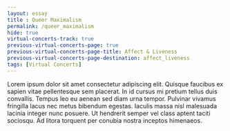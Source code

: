 ```yaml
--- 
layout: essay
title : Queer Maximalism
permalink: /queer_maximalism
hide: true
virtual-concerts-track: true
previous-virtual-concerts-page: true
previous-virtual-concerts-page-title: Affect & Liveness
previous-virtual-concerts-page-destination: affect_liveness
tags: [Virtual Concerts]
---
```


Lorem ipsum dolor sit amet consectetur adipiscing elit. Quisque faucibus ex sapien vitae pellentesque sem placerat. In id cursus mi pretium tellus duis convallis. Tempus leo eu aenean sed diam urna tempor. Pulvinar vivamus fringilla lacus nec metus bibendum egestas. Iaculis massa nisl malesuada lacinia integer nunc posuere. Ut hendrerit semper vel class aptent taciti sociosqu. Ad litora torquent per conubia nostra inceptos himenaeos.
